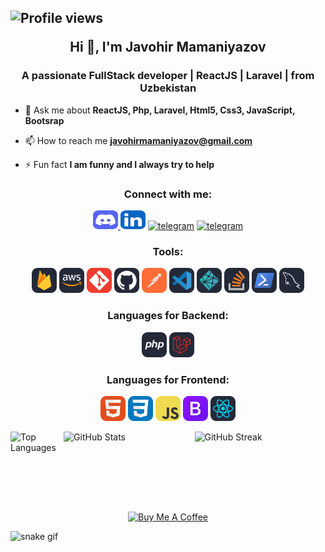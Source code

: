 <div align="center">
   <h2><p align="start">
    <img src="https://komarev.com/ghpvc/?username=javohirmamaniyazov&label=Profile%20views&color=0e75b6&style=flat" alt="Profile views">
</p>Hi 👋, I'm Javohir Mamaniyazov</h1>
    <h3>A passionate FullStack developer | ReactJS | Laravel | from Uzbekistan</h3>
</div>

- 💬 Ask me about **ReactJS, Php, Laravel, Html5, Css3, JavaScript, Bootsrap**

- 📫 How to reach me **javohirmamaniyazov@gmail.com**

- ⚡ Fun fact **I am funny and I always try to help**



<div align="center">
    <h3>Connect with me:</h3>
    <a href="https://discord.gg/javohir#2653" target="_blank" rel="noopener noreferrer">
        <img src="https://github.com/tandpfun/skill-icons/blob/main/icons/Discord.svg" alt="Discord"                     height="30" width="40">
    </a>
   <a href="https://linkedin.com/in/https://www.linkedin.com/in/javohir-mamaniyazov-a12669269/" target="_blank" rel="noopener noreferrer">
      <img src="https://github.com/tandpfun/skill-icons/blob/main/icons/LinkedIn.svg" alt="linkedn"                height="30" width="40" /></a>
   <a href="https://web.telegram.org/k/#@Javohir1706" target="_blank" rel="noopener noreferrer">
      <img src="https://upload.wikimedia.org/wikipedia/commons/thumb/8/83/Telegram_2019_Logo.svg/800px-Telegram_2019_Logo.svg.png" alt="telegram" height="30"               width="30" /></a>
   <a href="mailto: javohirmamaniyazov@gmail.com" target="_blank" rel="noopener noreferrer">
      <img src="https://cdn4.iconfinder.com/data/icons/social-media-logos-6/512/112-gmail_email_mail-512.png" alt="telegram" height="30" width="30" /></a>
</div>

<h3 align="center">Tools:</h3>
<p align="center">
    <img src="https://github.com/tandpfun/skill-icons/blob/main/icons/Firebase-Dark.svg" alt="Firebase" height="40" width="40">
   <img src="https://github.com/tandpfun/skill-icons/blob/main/icons/AWS-Dark.svg" alt="AWS Amplify" height="40" width="40">
    <img src="https://github.com/tandpfun/skill-icons/blob/main/icons/Git.svg" alt="Git" height="40" width="40">
    <img src="https://github.com/tandpfun/skill-icons/blob/main/icons/Github-Dark.svg" alt="Git" height="40" width="40">
    <img src="https://github.com/tandpfun/skill-icons/blob/main/icons/Postman.svg" alt="Git" height="40" width="40">
    <img src="https://github.com/tandpfun/skill-icons/blob/main/icons/VSCode-Dark.svg" alt="Git" height="40" width="40">
    <img src="https://github.com/tandpfun/skill-icons/blob/main/icons/Netlify-Dark.svg" alt="Git" height="40" width="40">
    <img src="https://github.com/tandpfun/skill-icons/blob/main/icons/StackOverflow-Dark.svg" alt="Git" height="40" width="40">
    <img src="https://github.com/tandpfun/skill-icons/blob/main/icons/Powershell-Dark.svg" alt="Git" height="40" width="40">
    <img src="https://github.com/tandpfun/skill-icons/blob/main/icons/MySQL-Dark.svg" alt="MySQL" height="40" width="40">
   
</p>
<h3 align="center">Languages for Backend:</h3>
<p align="center">
   <img src="https://github.com/tandpfun/skill-icons/blob/main/icons/PHP-Dark.svg" alt="PHP" height="40" width="40">
   <img src="https://github.com/tandpfun/skill-icons/blob/main/icons/Laravel-Dark.svg" alt="Laravel" height="40" width="40">
</p>

<h3 align="center">Languages for Frontend:</h3>
<p align="center">
   <img src="https://github.com/tandpfun/skill-icons/blob/main/icons/HTML.svg" alt="HTML5" height="40" width="40">
   <img src="https://github.com/tandpfun/skill-icons/blob/main/icons/CSS.svg" alt="CSS3" height="40" width="40">
   <img src="https://github.com/tandpfun/skill-icons/blob/main/icons/JavaScript.svg" alt="JavaScript" height="40" width="40">
   <img src="https://github.com/tandpfun/skill-icons/blob/main/icons/Bootstrap.svg" alt="Bootstrap" height="40" width="40">
   <img src="https://github.com/tandpfun/skill-icons/blob/main/icons/React-Dark.svg" alt="React" height="40" width="40">
</p>

<div align="start" style="display: flex;">
    <img src="https://github-readme-stats.vercel.app/api/top-langs?username=javohirmamaniyazov&show_icons=true&locale=en&layout=compact" alt="Top Languages" style="max-width:260px; height: 123px; margin: 0;">
    <img src="https://github-readme-stats.vercel.app/api?username=javohirmamaniyazov&show_icons=true&locale=en" alt="GitHub Stats" style="width: 290px; height:125px; margin: 0; " > 
    <img src="https://github-readme-streak-stats.herokuapp.com/?user=javohirmamaniyazov" alt="GitHub Streak" style="width: 290px; height: 128px; margin: 0; ">
</div>

<div align="center">
    <a href="https://www.buymeacoffee.com/javakhirdev" target="_blank">
        <img src="https://cdn.buymeacoffee.com/buttons/v2/default-yellow.png" alt="Buy Me A Coffee" height="50" width="210">
    </a>
</div>

![snake gif](https://github.com/javohirmamaniyazov/javohirmamaniyazov/blob/output/github-contribution-grid-snake.gif)
